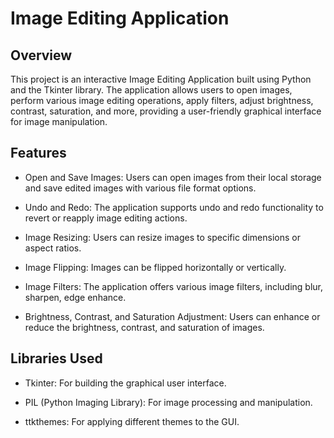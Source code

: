 # Image Editing Application

## Overview

This project is an interactive Image Editing Application built using Python and the Tkinter library. The application allows users to open images, perform various image editing operations, apply filters, adjust brightness, contrast, saturation, and more, providing a user-friendly graphical interface for image manipulation.

## Features

- Open and Save Images: Users can open images from their local storage and save edited images with various file format options.

- Undo and Redo: The application supports undo and redo functionality to revert or reapply image editing actions.

- Image Resizing: Users can resize images to specific dimensions or aspect ratios.

- Image Flipping: Images can be flipped horizontally or vertically.

- Image Filters: The application offers various image filters, including blur, sharpen, edge enhance.

- Brightness, Contrast, and Saturation Adjustment: Users can enhance or reduce the brightness, contrast, and saturation of images.

## Libraries Used

- Tkinter: For building the graphical user interface.

- PIL (Python Imaging Library): For image processing and manipulation.

- ttkthemes: For applying different themes to the GUI.
